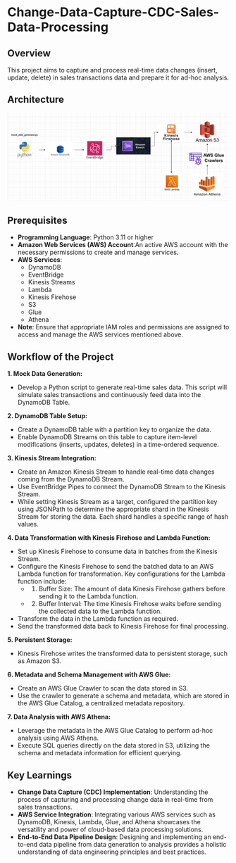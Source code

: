 # Change-Data-Capture-CDC-Sales-Data-Processing

## Overview
This project aims to capture and process real-time data changes (insert, update, delete) in sales transactions data and prepare it for ad-hoc analysis.

## Architecture

![Alt Text](https://github.com/MrSachinGoyal/Change-Data-Capture-CDC-Sales-Data-Processing/blob/master/architecture.png)

## Prerequisites
- **Programming Language**: Python 3.11 or higher
- **Amazon Web Services (AWS) Account**:An active AWS account with the necessary permissions to create and manage services.
- **AWS Services**:
  - DynamoDB
  - EventBridge
  - Kinesis Streams
  - Lambda
  - Kinesis Firehose
  - S3
  - Glue
  - Athena
- **Note**: Ensure that appropriate IAM roles and permissions are assigned to access and manage the AWS services mentioned above.

## Workflow of the Project
**1. Mock Data Generation:**
  - Develop a Python script to generate real-time sales data. This script will simulate sales transactions and continuously feed data into the DynamoDB Table.

**2. DynamoDB Table Setup:**
  - Create a DynamoDB table with a partition key to organize the data.
  - Enable DynamoDB Streams on this table to capture item-level modifications (inserts, updates, deletes) in a time-ordered sequence.

**3. Kinesis Stream Integration:**
  - Create an Amazon Kinesis Stream to handle real-time data changes coming from the DynamoDB Stream.
  - Use EventBridge Pipes to connect the DynamoDB Stream to the Kinesis Stream.
  - While setting Kinesis Stream as a target, configured the partition key using JSONPath to determine the appropriate shard in the Kinesis Stream for storing the data. Each shard handles a specific range of hash values.

**4. Data Transformation with Kinesis Firehose and Lambda Function:**
  - Set up Kinesis Firehose to consume data in batches from the Kinesis Stream.
  - Configure the Kinesis Firehose to send the batched data to an AWS Lambda function for transformation. Key configurations for the Lambda function include:
    - 1. Buffer Size: The amount of data Kinesis Firehose gathers before sending it to the Lambda function.
    - 2. Buffer Interval: The time Kinesis Firehose waits before sending the collected data to the Lambda function.
  - Transform the data in the Lambda function as required.
  - Send the transformed data back to Kinesis Firehose for final processing.

**5. Persistent Storage:**
  - Kinesis Firehose writes the transformed data to persistent storage, such as Amazon S3.

**6. Metadata and Schema Management with AWS Glue:**
  - Create an AWS Glue Crawler to scan the data stored in S3.
  - Use the crawler to generate a schema and metadata, which are stored in the AWS Glue Catalog, a centralized metadata repository.

**7. Data Analysis with AWS Athena:**
  - Leverage the metadata in the AWS Glue Catalog to perform ad-hoc analysis using AWS Athena.
  - Execute SQL queries directly on the data stored in S3, utilizing the schema and metadata information for efficient querying.

## Key Learnings
- **Change Data Capture (CDC) Implementation**: Understanding the process of capturing and processing change data in real-time from sales transactions.
- **AWS Service Integration**: Integrating various AWS services such as DynamoDB, Kinesis, Lambda, Glue, and Athena showcases the versatility and power of cloud-based data processing solutions.
- **End-to-End Data Pipeline Design**: Designing and implementing an end-to-end data pipeline from data generation to analysis provides a holistic understanding of data engineering principles and best practices.


